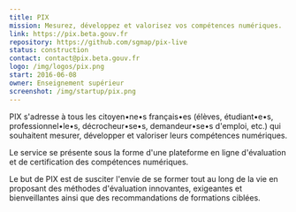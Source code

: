 ```yaml
---
title: PIX
mission: Mesurez, développez et valorisez vos compétences numériques.
link: https://pix.beta.gouv.fr
repository: https://github.com/sgmap/pix-live
status: construction
contact: contact@pix.beta.gouv.fr
logo: /img/logos/pix.png
start: 2016-06-08
owner: Enseignement supérieur
screenshot: /img/startup/pix.png
---
```


PIX s'adresse à tous les citoyen•ne•s français•es (élèves, étudiant•e•s, professionnel•le•s, décrocheur•se•s, demandeur•se•s d'emploi, etc.) qui souhaitent mesurer, développer et valoriser leurs compétences numériques.

Le service se présente sous la forme d'une plateforme en ligne d'évaluation et de certification des compétences numériques.

Le but de PIX est de susciter l'envie de se former tout au long de la vie en proposant des méthodes d'évaluation innovantes, exigeantes et bienveillantes ainsi que des recommandations de formations ciblées.
